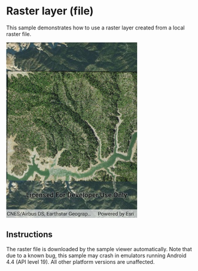 # Raster layer (file)

This sample demonstrates how to use a raster layer created from a local raster file.

<img src="RasterLayerFile.jpg" width="350"/>

## Instructions

The raster file is downloaded by the sample viewer automatically. Note that due to a known bug, this sample may crash in emulators running Android 4.4 (API level 19). All other platform versions are unaffected.
